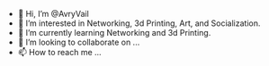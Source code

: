- 👋 Hi, I’m @AvryVail
- 👀 I’m interested in Networking, 3d Printing, Art, and Socialization. 
- 🌱 I’m currently learning Networking and 3d Printing. 
- 💞️ I’m looking to collaborate on ...
- 📫 How to reach me ...

<!---
AvryVail/AvryVail is a ✨ special ✨ repository because its `README.md` (this file) appears on your GitHub profile.
You can click the Preview link to take a look at your changes.
--->
